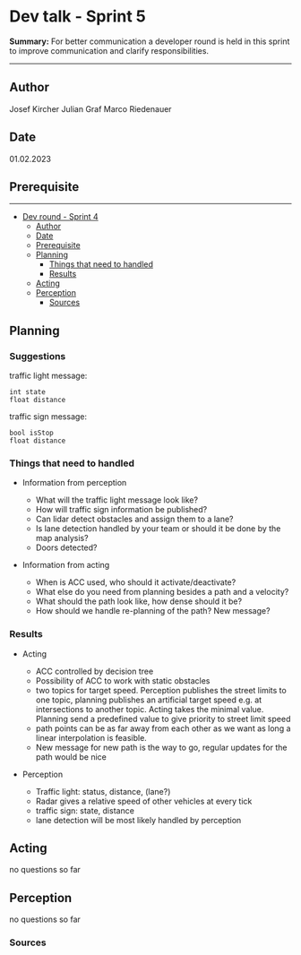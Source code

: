 # Dev talk - Sprint 5

**Summary:** For better communication a developer round is held in this sprint to improve communication and clarify responsibilities.

---

## Author

Josef Kircher
Julian Graf
Marco Riedenauer

## Date

01.02.2023

## Prerequisite

---
<!-- TOC -->
* [Dev round - Sprint 4](#dev-round---sprint-4)
  * [Author](#author)
  * [Date](#date)
  * [Prerequisite](#prerequisite)
  * [Planning](#planning)
    * [Things that need to handled](#things-that-need-to-handled)
    * [Results](#results)
  * [Acting](#acting)
  * [Perception](#perception)
    * [Sources](#sources)
<!-- TOC -->

## Planning

### Suggestions

traffic light message:

    int state
    float distance

traffic sign message:

    bool isStop
    float distance

### Things that need to handled

* Information from perception
  * What will the traffic light message look like?
  * How will traffic sign information be published?
  * Can lidar detect obstacles and assign them to a lane?
  * Is lane detection handled by your team or should it be done by the map analysis?
  * Doors detected?

* Information from acting
  * When is ACC used, who should it activate/deactivate?
  * What else do you need from planning besides a path and a velocity?
  * What should the path look like, how dense should it be?
  * How should we handle re-planning of the path? New message?

### Results

* Acting
  * ACC controlled by decision tree
  * Possibility of ACC to work with static obstacles
  * two topics for target speed. Perception publishes the street limits to one topic, planning publishes an artificial target speed e.g. at intersections to another topic. Acting takes the minimal value. Planning send a predefined value to give priority to street limit speed
  * path points can be as far away from each other as we want as long a linear interpolation is feasible.
  * New message for new path is the way to go, regular updates for the path would be nice

* Perception
  * Traffic light: status, distance, (lane?)
  * Radar gives a relative speed of other vehicles at every tick
  * traffic sign: state, distance
  * lane detection will be most likely handled by perception

## Acting

no questions so far

## Perception

no questions so far

### Sources
